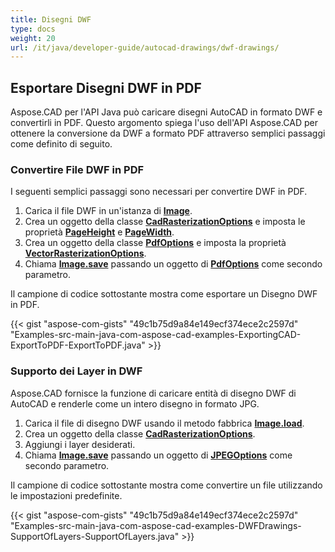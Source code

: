 ```yaml
---
title: Disegni DWF
type: docs
weight: 20
url: /it/java/developer-guide/autocad-drawings/dwf-drawings/
---
```


## **Esportare Disegni DWF in PDF**

Aspose.CAD per l'API Java può caricare disegni AutoCAD in formato DWF e convertirli in PDF. Questo argomento spiega l'uso dell'API Aspose.CAD per ottenere la conversione da DWF a formato PDF attraverso semplici passaggi come definito di seguito.

### **Convertire File DWF in PDF**

I seguenti semplici passaggi sono necessari per convertire DWF in PDF.

1. Carica il file DWF in un'istanza di [**Image**](https://reference.aspose.com/cad/java/com.aspose.cad/Image).
1. Crea un oggetto della classe [**CadRasterizationOptions**](https://reference.aspose.com/cad/java/com.aspose.cad.imageoptions/CadRasterizationOptions) e imposta le proprietà [**PageHeight**](https://reference.aspose.com/cad/java/com.aspose.cad.imageoptions/VectorRasterizationOptions#setPageHeight-float-) e [**PageWidth**](https://reference.aspose.com/cad/java/com.aspose.cad.imageoptions/VectorRasterizationOptions#setPageWidth-float-).
1. Crea un oggetto della classe [**PdfOptions**](https://reference.aspose.com/cad/java/com.aspose.cad.imageoptions/PdfOptions) e imposta la proprietà [**VectorRasterizationOptions**](https://reference.aspose.com/cad/java/com.aspose.cad.imageoptions/VectorRasterizationOptions).
1. Chiama [**Image.save**](https://reference.aspose.com/cad/java/com.aspose.cad/Image#save--) passando un oggetto di [**PdfOptions**](https://reference.aspose.com/cad/java/com.aspose.cad.imageoptions/PdfOptions) come secondo parametro.

Il campione di codice sottostante mostra come esportare un Disegno DWF in PDF.

{{< gist "aspose-com-gists" "49c1b75d9a84e149ecf374ece2c2597d" "Examples-src-main-java-com-aspose-cad-examples-ExportingCAD-ExportToPDF-ExportToPDF.java" >}}

### **Supporto dei Layer in DWF**

Aspose.CAD fornisce la funzione di caricare entità di disegno DWF di AutoCAD e renderle come un intero disegno in formato JPG.

1. Carica il file di disegno DWF usando il metodo fabbrica [**Image.load**](https://reference.aspose.com/cad/java/com.aspose.cad/Image#load-java.io.InputStream-).
1. Crea un oggetto della classe [**CadRasterizationOptions**](https://reference.aspose.com/cad/java/com.aspose.cad.imageoptions/CadRasterizationOptions).
1. Aggiungi i layer desiderati.
1. Chiama [**Image.save**](https://reference.aspose.com/cad/java/com.aspose.cad/Image#save--) passando un oggetto di [**JPEGOptions**](https://reference.aspose.com/cad/java/com.aspose.cad.imageoptions/JpegOptions) come secondo parametro.

Il campione di codice sottostante mostra come convertire un file utilizzando le impostazioni predefinite.

{{< gist "aspose-com-gists" "49c1b75d9a84e149ecf374ece2c2597d" "Examples-src-main-java-com-aspose-cad-examples-DWFDrawings-SupportOfLayers-SupportOfLayers.java" >}}
